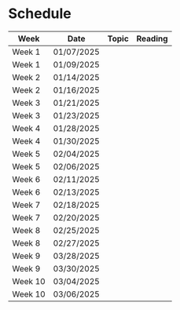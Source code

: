 # Schedule
Week | Date | Topic | Reading
------------- | -------------  | -------------  | -------------
Week 1  | 01/07/2025  |    |
Week 1  | 01/09/2025  |    |
Week 2  | 01/14/2025  |    |
Week 2  | 01/16/2025  |    |
Week 3  | 01/21/2025  |    | 
Week 3  | 01/23/2025  |    |
Week 4  | 01/28/2025  |    |
Week 4  | 01/30/2025  |    |
Week 5  | 02/04/2025  |    |
Week 5  | 02/06/2025  |    |
Week 6  | 02/11/2025  |    |
Week 6  | 02/13/2025  |    |
Week 7  | 02/18/2025  |    |
Week 7  | 02/20/2025  |    |
Week 8  | 02/25/2025  |    |
Week 8  | 02/27/2025  |    |
Week 9  | 03/28/2025  |    |
Week 9  | 03/30/2025  |    |
Week 10 | 03/04/2025  |    |
Week 10 | 03/06/2025  |    |
